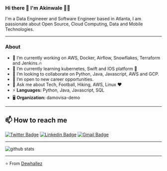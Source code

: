 ### Hi there 👋 I'm Akinwale 👨‍💻

I'm a Data Engineeer and Software Engineer based in Atlanta, I am passionate about Open Source, Cloud Computing, Data and Mobile Technologies.

---

### About

- 🔭 I’m currently working on AWS, Docker, Airflow, Snowflakes, Terraform and Jenkins.🔥
- 🌱 I’m currently learning kubernetes, Swift and IOS platform 🚀
- 👯 I’m looking to collaborate on Python, Java, Javascript, AWS and GCP.
- 🤔 I’m open to new career opportunities.
- 💬 Ask me about Tech, Football, Hiking, AWS, Linux :heart:
- ⚡ **Languages:** Python, Java, Javascript, SQL
- 🖥️ **Organization:** damovisa-demo

---

## 📫 How to reach me

[![Twitter Badge](https://img.shields.io/badge/-dewhallez-1DA1F2?style=for-the-badge&logo=twitter&logoColor=white&link=https://twitter.com/dewhallez)](https://twitter.com/dewhallez)
[![Linkedin Badge](https://img.shields.io/badge/Akinwale-0077B5?style=for-the-badge&logo=linkedin&logoColor=white&link=https://www.linkedin.com/in/akinwale-akinseye-53679993//)](https://www.linkedin.com/in/akinwale-akinseye-53679993/)
[![Gmail Badge](https://img.shields.io/badge/-dewhalles-D14836?style=for-the-badge&logo=gmail&logoColor=white&link=mailto:dewhalles@gmail.com)](mailto:dewhalles@gmail.com)

---

![github stats](https://github-readme-stats.vercel.app/api?username=dewhallez&show_icons=true)

---

⭐️ From [Dewhallez](https://github.com/dewhallez)
